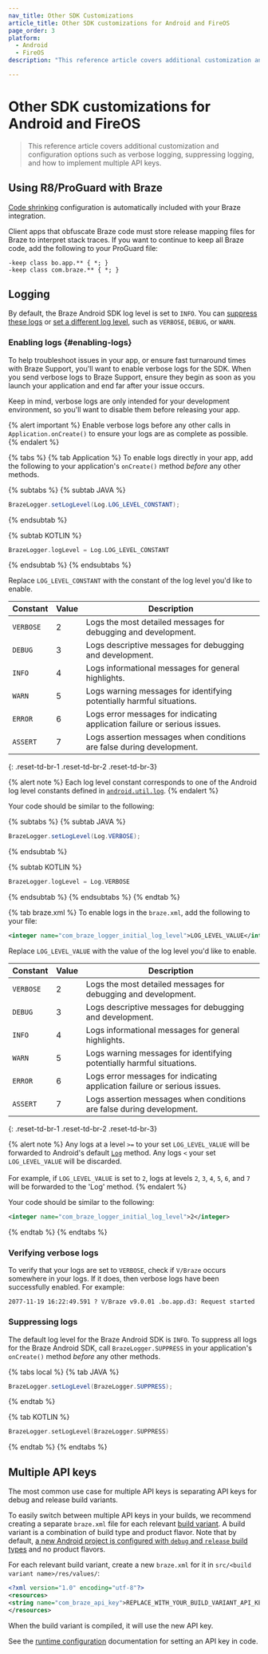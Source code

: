 ```yaml
---
nav_title: Other SDK Customizations
article_title: Other SDK customizations for Android and FireOS
page_order: 3
platform: 
  - Android
  - FireOS
description: "This reference article covers additional customization and configuration options such as verbose logging, suppressing logging, and how to implement multiple API keys."

---
```


# Other SDK customizations for Android and FireOS

> This reference article covers additional customization and configuration options such as verbose logging, suppressing logging, and how to implement multiple API keys.

## Using R8/ProGuard with Braze

[Code shrinking][50] configuration is automatically included with your Braze integration.

Client apps that obfuscate Braze code must store release mapping files for Braze to interpret stack traces. If you want to continue to keep all Braze code, add the following to your ProGuard file:

```
-keep class bo.app.** { *; }
-keep class com.braze.** { *; }
```

## Logging

By default, the Braze Android SDK log level is set to `INFO`. You can [suppress these logs](#suppressing-logs) or [set a different log level](#enabling-logs), such as `VERBOSE`, `DEBUG`, or `WARN`.

### Enabling logs {#enabling-logs}

To help troubleshoot issues in your app, or ensure fast turnaround times with Braze Support, you'll want to enable verbose logs for the SDK. When you send verbose logs to Braze Support, ensure they begin as soon as you launch your application and end far after your issue occurs.

Keep in mind, verbose logs are only intended for your development environment, so you'll want to disable them before releasing your app.

{% alert important %}
Enable verbose logs before any other calls in `Application.onCreate()` to ensure your logs are as complete as possible.
{% endalert %}

{% tabs %}
{% tab Application %}
To enable logs directly in your app, add the following to your application's `onCreate()` method _before_ any other methods.

{% subtabs %}
{% subtab JAVA %}
```java
BrazeLogger.setLogLevel(Log.LOG_LEVEL_CONSTANT);
```
{% endsubtab %}

{% subtab KOTLIN %}
```kotlin
BrazeLogger.logLevel = Log.LOG_LEVEL_CONSTANT
```
{% endsubtab %}
{% endsubtabs %}

Replace `LOG_LEVEL_CONSTANT` with the constant of the log level you'd like to enable.

| Constant    | Value          | Description                                                               |
|-------------|----------------|---------------------------------------------------------------------------|
| `VERBOSE`   | 2              | Logs the most detailed messages for debugging and development.            |
| `DEBUG`     | 3              | Logs descriptive messages for debugging and development.                  |
| `INFO`      | 4              | Logs informational messages for general highlights.                       |
| `WARN`      | 5              | Logs warning messages for identifying potentially harmful situations.     |
| `ERROR`     | 6              | Logs error messages for indicating application failure or serious issues. |
| `ASSERT`    | 7              | Logs assertion messages when conditions are false during development.     |
{: .reset-td-br-1 .reset-td-br-2 .reset-td-br-3}

{% alert note %}
Each log level constant corresponds to one of the Android log level constants defined in [`android.util.log`](https://developer.android.com/reference/android/util/Log).
{% endalert %}

Your code should be similar to the following:

{% subtabs %}
{% subtab JAVA %}
```java
BrazeLogger.setLogLevel(Log.VERBOSE);
```
{% endsubtab %}

{% subtab KOTLIN %}
```kotlin
BrazeLogger.logLevel = Log.VERBOSE
```
{% endsubtab %}
{% endsubtabs %}
{% endtab %}

{% tab braze.xml %}
To enable logs in the `braze.xml`, add the following to your file:

```xml
<integer name="com_braze_logger_initial_log_level">LOG_LEVEL_VALUE</integer>
```

Replace `LOG_LEVEL_VALUE` with the value of the log level you'd like to enable.

| Constant    | Value          | Description                                                               |
|-------------|----------------|---------------------------------------------------------------------------|
| `VERBOSE`   | 2              | Logs the most detailed messages for debugging and development.            |
| `DEBUG`     | 3              | Logs descriptive messages for debugging and development.                  |
| `INFO`      | 4              | Logs informational messages for general highlights.                       |
| `WARN`      | 5              | Logs warning messages for identifying potentially harmful situations.     |
| `ERROR`     | 6              | Logs error messages for indicating application failure or serious issues. |
| `ASSERT`    | 7              | Logs assertion messages when conditions are false during development.     |
{: .reset-td-br-1 .reset-td-br-2 .reset-td-br-3}

{% alert note %}
Any logs at a level `>=` to your set `LOG_LEVEL_VALUE` will be forwarded to Android's default [`Log`](https://developer.android.com/reference/android/util/Log) method. Any logs `<` your set `LOG_LEVEL_VALUE` will be discarded.
<br><br>
For example, if `LOG_LEVEL_VALUE` is set to `2`,  logs at levels `2`, `3`, `4`, `5`, `6`, and `7` will be forwarded to the 'Log' method.
{% endalert %}

Your code should be similar to the following:

```xml
<integer name="com_braze_logger_initial_log_level">2</integer>
```
{% endtab %}
{% endtabs %}

### Verifying verbose logs

To verify that your logs are set to `VERBOSE`, check if `V/Braze` occurs somewhere in your logs. If it does, then verbose logs have been successfully enabled. For example:

```
2077-11-19 16:22:49.591 ? V/Braze v9.0.01 .bo.app.d3: Request started
```

### Suppressing logs

The default log level for the Braze Android SDK is `INFO`. To suppress all logs for the Braze Android SDK, call `BrazeLogger.SUPPRESS` in your application's `onCreate()` method _before_ any other methods.

{% tabs local %}
{% tab JAVA %}
```java
BrazeLogger.setLogLevel(BrazeLogger.SUPPRESS);
```
{% endtab %}

{% tab KOTLIN %}
```kotlin
BrazeLogger.setLogLevel(BrazeLogger.SUPPRESS)
```
{% endtab %}
{% endtabs %}

## Multiple API keys

The most common use case for multiple API keys is separating API keys for debug and release build variants.

To easily switch between multiple API keys in your builds, we recommend creating a separate `braze.xml` file for each relevant [build variant][3]. A build variant is a combination of build type and product flavor. Note that by default, [a new Android project is configured with `debug` and `release` build types][8] and no product flavors.

For each relevant build variant, create a new `braze.xml` for it in `src/<build variant name>/res/values/`:

```xml
<?xml version="1.0" encoding="utf-8"?>
<resources>
<string name="com_braze_api_key">REPLACE_WITH_YOUR_BUILD_VARIANT_API_KEY</string>
</resources>
```

When the build variant is compiled, it will use the new API key.

See the [runtime configuration][69] documentation for setting an API key in code.

[3]: https://developer.android.com/studio/build/build-variants.html
[8]: http://tools.android.com/tech-docs/new-build-system/user-guide#TOC-Build-Types
[50]: https://developer.android.com/studio/build/shrink-code
[54]: https://developer.android.com/reference/android/util/Log.html
[69]: {{site.baseurl}}/developer_guide/platform_integration_guides/android/advanced_use_cases/runtime_configuration/
[70]: https://braze-inc.github.io/braze-android-sdk/kdoc/braze-android-sdk/com.braze.support/-braze-logger/log-level.html
